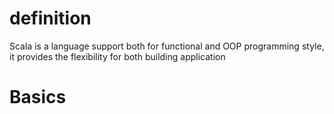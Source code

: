 # definition

Scala is a language support both for functional and OOP programming style, it provides the flexibility
for both building application 

# Basics
